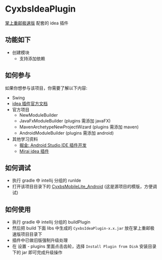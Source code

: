 # CyxbsIdeaPlugin
[掌上重邮极速版](https://github.com/Cyxbs/CyxbsMobileLite_Android) 配套的 idea 插件

## 功能如下
- 创建模块
  - 支持添加依赖

## 如何参与
如果你想参与该项目，你需要了解以下内容:
- Swing
- [idea 插件官方文档](https://plugins.jetbrains.com/docs/intellij/welcome.html)
- 官方项目
  - NewModuleBuilder
  - JavaFxModuleBuilder (plugins 需添加 javaFX)
  - MavenArchetypeNewProjectWizard (plugins 需添加 maven)
  - AndroidModuleBuilder (plugins 需添加 android)
- 其他学习资料
  - [掘金: Android Studio IDE 插件开发](https://juejin.cn/post/7020033392422944804)
  - [Mirai idea 插件](https://github.com/mamoe/mirai/tree/dev/mirai-console/tools/intellij-plugin)


## 如何调试
- 执行 gradle 中 intellij 分组的 runIde
- 打开该项目目录下的 [CyxbsMobileLite_Android](CyxbsMobileLite_Android) (这是源项目的模版，方便调试)

## 如何使用
- 执行 gradle 中 intellij 分组的 buildPlugin
- 然后把 build 下面 libs 中生成的 `CyxbsIdeaPlugin-x.x.jar` 放在掌上重邮极速版项目目录下
- 插件中已做旧版强制升级处理
- 在 设置 - plugins 里面点击齿轮，选择 `Install Plugin from Disk` 安装目录下的 jar 即可完成升级操作